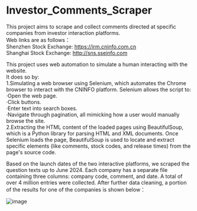 # Investor_Comments_Scraper  
This project aims to scrape and collect comments directed at specific companies from investor interaction platforms.  
Web links are as follows：  
Shenzhen Stock Exchange: https://irm.cninfo.com.cn  
Shanghai Stock Exchange: http://sns.sseinfo.com  
  
This project uses web automation to simulate a human interacting with the website.   
It does so by:  
1.Simulating a web browser using Selenium, which automates the Chrome browser to interact with the CNINFO platform. Selenium allows the script to:  
  ·Open the web page.  
  ·Click buttons.  
  ·Enter text into search boxes.  
  ·Navigate through pagination, all mimicking how a user would manually browse the site.  
2.Extracting the HTML content of the loaded pages using BeautifulSoup, which is a Python library for parsing HTML and XML documents. Once Selenium loads the page, BeautifulSoup is used to locate and extract specific elements (like comments, stock codes, and release times) from the page's source code.  


Based on the launch dates of the two interactive platforms, we scraped the question texts up to June 2024. Each company has a separate file containing three columns: company code, comment, and date. A total of over 4 million entries were collected. After further data cleaning, a portion of the results for one of the companies is shown below：

![image](https://github.com/claire000501/Investor_Comments_Scraper/blob/main/Results_Example.png)
